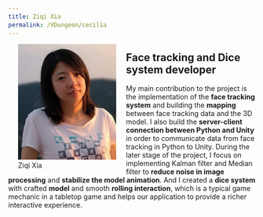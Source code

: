 ```yaml
---
title: Ziqi Xia
permalink: /VDungeon/cecilia
---
```



<figure style="float:left; margin:0 20px">
  <img src="/assets/images/vdungeon/cecilia.jpg" alt="cecilia portrait photo" style="width:200px">
  <figcaption>Ziqi Xia</figcaption>
</figure> 

## Face tracking and Dice system developer

My main contribution to the project is the implementation of the **face tracking system** and building the **mapping** between face tracking data and the 3D model. I also 
build the **server-client connection between Python and Unity** in order to communicate data from face tracking in Python to Unity. During the later stage of the project, 
I focus on implementing Kalman filter and Median filter to **reduce noise in image processing** and **stabilize the model animation**. And I created a **dice system** with 
crafted **model** and smooth **rolling interaction**, which is a typical game mechanic in a tabletop game and helps our application to provide a richer interactive experience.
